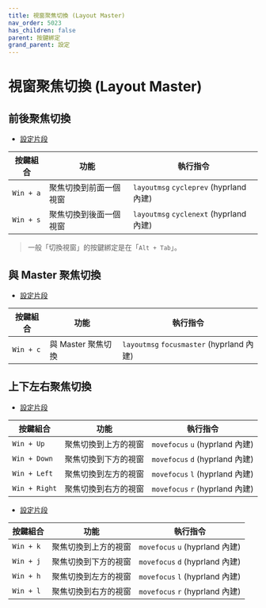 ```yaml
---
title: 視窗聚焦切換 (Layout Master)
nav_order: 5023
has_children: false
parent: 按鍵綁定
grand_parent: 設定
---
```



# 視窗聚焦切換 (Layout Master)


## 前後聚焦切換

* [設定片段](https://github.com/samwhelp/fedora-hyprland-adjustment/blob/main/prototype/main/hyprland-config/Main/asset/overlay/etc/skel/.config/hypr/hyprland.conf#L315-L316)


| 按鍵組合  | 功能                   | 執行指令               |
| ----------| ---------------------- | ---------------------- |
| `Win + a` | 聚焦切換到前面一個視窗 | `layoutmsg` `cycleprev` (hyprland 內建) |
| `Win + s` | 聚焦切換到後面一個視窗 | `layoutmsg` `cyclenext` (hyprland 內建)  |


> 一般「切換視窗」的按鍵綁定是在「`Alt + Tab`」。


## 與 Master 聚焦切換

* [設定片段](https://github.com/samwhelp/fedora-hyprland-adjustment/blob/main/prototype/main/hyprland-config/Main/asset/overlay/etc/skel/.config/hypr/hyprland.conf#L315-L316)

| 按鍵組合  | 功能                   | 執行指令               |
| ----------| ---------------------- | ---------------------- |
| `Win + c` | 與 Master 聚焦切換 | `layoutmsg` `focusmaster` (hyprland 內建) |


## 上下左右聚焦切換

* [設定片段](https://github.com/samwhelp/fedora-hyprland-adjustment/blob/main/prototype/main/hyprland-config/Main/asset/overlay/etc/skel/.config/hypr/hyprland.conf#L296-L299)

| 按鍵組合  | 功能                   | 執行指令               |
| ----------| ---------------------- | ---------------------- |
| `Win + Up` | 聚焦切換到上方的視窗 | `movefocus` `u` (hyprland 內建) |
| `Win + Down` | 聚焦切換到下方的視窗 | `movefocus` `d` (hyprland 內建)  |
| `Win + Left` | 聚焦切換到左方的視窗 | `movefocus` `l` (hyprland 內建) |
| `Win + Right` | 聚焦切換到右方的視窗 | `movefocus` `r` (hyprland 內建)  |


* [設定片段](https://github.com/samwhelp/fedora-hyprland-adjustment/blob/main/prototype/main/hyprland-config/Main/asset/overlay/etc/skel/.config/hypr/hyprland.conf#L303-L306)

| 按鍵組合  | 功能                | 執行指令                         |
| ----------| ----------------- | ------------------------------ |
| `Win + k` | 聚焦切換到上方的視窗 | `movefocus` `u` (hyprland 內建) |
| `Win + j` | 聚焦切換到下方的視窗 | `movefocus` `d` (hyprland 內建)  |
| `Win + h` | 聚焦切換到左方的視窗 | `movefocus` `l` (hyprland 內建) |
| `Win + l` | 聚焦切換到右方的視窗 | `movefocus` `r` (hyprland 內建)  |
